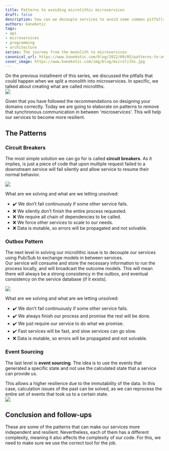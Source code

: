 ```yaml
---
title: Patterns to avoiding microlithic microservices
draft: false
description: how can we decouple services to avoid some common pitfalls
authors: kanekotic
tags:
- api
- microservices
- programming
- architecture
series: The journey from the monolith to microservices
canonical_url: https://www.kanekotic.com/blog/2022/09/05/patterns-to-avoiding-microlithic-microservices
cover_image: https://www.kanekotic.com/img/blog/microliths.jpg
---
```


On the previous installment of this series, we discussed the pitfalls that could happen when we split a monolith into microservices. In specific, we talked about creating what are called microliths.  
![](https://www.kanekotic.com/img/blog/microliths.jpg)

Given that you have followed the recommendations on designing your domains correctly. Today we are going to elaborate on patterns to remove that synchronous communication in between 'microservices'. This will help our services to become more resilient.

## The Patterns

### Circuit Breakers

The most simple solution we can go for is called **circuit breakers**. As it implies, is just a piece of code that upon multiple request failed to a downstream service will fail silently and allow service to resume their normal behavior.

![](https://www.kanekotic.com/img/blog/circuitbreakerdesignpattern.png)

What are we solving and what are we letting unsolved:

* ✔️ We don’t fail continuously if some other service fails.
* ❌ We silently don’t finish the entire process requested.
* ❌ We require all chain of dependencies to be called.
* ❌ We force other services to scale to our needs.
* ❌ Data is mutable, so errors will be propagated and not solvable.

### Outbox Pattern

The next level in solving our microlithic issue is to decouple our services using Pub/Sub to exchange models in between services.  
Our service will consume and store the necessary information to run the process locally, and will broadcast the outcome models. This will mean there will always be a strong consistency in the outbox, and eventual consistency on the service database (if it exists).

![](https://www.kanekotic.com/img/blog/reactivemicroliths.jpg)

What are we solving and what are we letting unsolved:

* ✔️ We don’t fail continuously if some other service fails.
* ✔️ We always finish our process and promise the rest will be done.
* ✔️ We just require our service to do what we promise.
* ✔️ Fast services will be fast, and slow services can go slow.
* ❌ Data is mutable, so errors will be propagated and not solvable.

### Event Sourcing

The last level is **event sourcing**. The idea is to use the events that generated a specific state and not use the calculated state that a service can provide us.

This allows a higher resilience due to the immutability of the data. In this case, calculation issues of the past can be solved, as we can reprocess the entire set of events that took us to a certain state.  
![](https://www.kanekotic.com/img/blog/microsystems.jpg)

## Conclusion and follow-ups

These are some of the patterns that can make our services more independent and resilient. Nevertheless, each of them has a different complexity, meaning it also affects the complexity of our code. For this, we need to make sure we use the correct tool for the job.